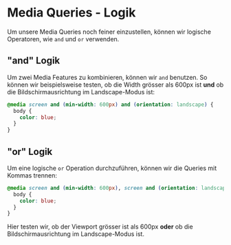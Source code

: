 # Media Queries - Logik

Um unsere Media Queries noch feiner einzustellen, können wir logische Operatoren, wie `and` und `or` verwenden.

## "and" Logik

Um zwei Media Features zu kombinieren, können wir `and` benutzen. So können wir beispielsweise testen, ob die Width grösser als 600px ist **und**
ob die Bildschirmausrichtung im Landscape-Modus ist:

````CSS
@media screen and (min-width: 600px) and (orientation: landscape) {
  body {
    color: blue;
  }
}
````

## "or" Logik

Um eine logische `or` Operation durchzuführen, können wir die Queries mit Kommas trennen:

````CSS
@media screen and (min-width: 600px), screen and (orientation: landscape) {
  body {
    color: blue;
  }
}
````

Hier testen wir, ob der Viewport grösser ist als 600px **oder** ob die Bildschirmausrichtung im Landscape-Modus ist.

